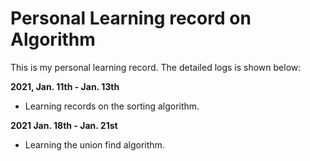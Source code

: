 # Personal Learning record on Algorithm

This is my personal learning record. The detailed logs is shown below:

**2021, Jan. 11th - Jan. 13th** 

- Learning records on the sorting algorithm.

**2021 Jan. 18th - Jan. 21st**

- Learning the union find algorithm.  